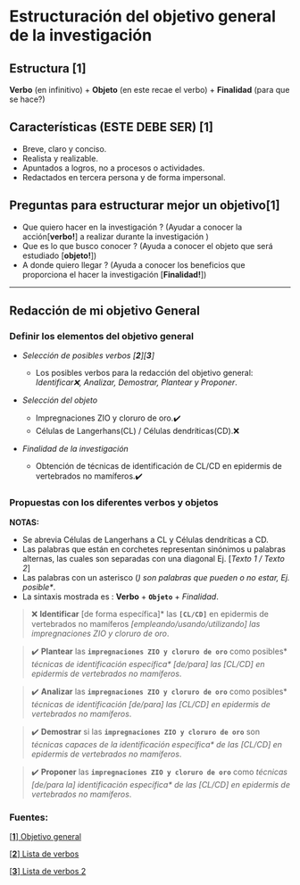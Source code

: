 # Estructuración del objetivo general de la investigación 

## Estructura [**1**]

**Verbo** (en infinitivo) + **Objeto** (en este recae el verbo) + **Finalidad** (para que se hace?)

## Características (ESTE DEBE SER) [**1**]

- Breve, claro y conciso.
- Realista y realizable.
- Apuntados a logros, no a procesos o actividades.
- Redactados en tercera persona y de forma impersonal.

## Preguntas para estructurar mejor un objetivo[**1**]

- Que quiero hacer en la investigación ? (Ayudar a conocer la acción[**verbo!**] a realizar durante la investigación
)
- Que es lo que busco conocer ? (Ayuda a conocer el objeto que será estudiado [**objeto!**])
- A donde quiero llegar ? (Ayuda a conocer los beneficios que proporciona el hacer la investigación [**Finalidad!**])

- - -


## Redacción de mi objetivo General 

### Definir los elementos del objetivo general

- *Selección de posibles verbos [**2**][**3**]* 

    - Los posibles verbos para la redacción del objetivo general:    *Identificar❌, Analizar, Demostrar, Plantear y Proponer*.

- *Selección del objeto* 

    - Impregnaciones ZIO y cloruro de oro.✔️
    - Células de Langerhans(CL) / Células dendríticas(CD).❌

- *Finalidad de la investigación* 

    - Obtención de técnicas de identificación de CL/CD en epidermis de vertebrados no mamíferos.✔️

### Propuestas con los diferentes verbos y objetos 

**NOTAS:**

- Se abrevia Células de Langerhans a CL y Células dendríticas a CD.
- Las palabras que están en corchetes representan sinónimos u palabras alternas, las cuales son separadas con una diagonal Ej. [*Texto 1 / Texto 2*]
- Las palabras con un asterisco (*) son palabras que pueden o no estar, Ej. posible\**.
- La sintaxis mostrada es : **Verbo** + **`Objeto`** + *Finalidad*.

> ❌ **Identificar** [de forma específica]* las **`[CL/CD]`** en epidermis de vertebrados no mamíferos *[empleando/usando/utilizando] las impregnaciones ZIO y cloruro de oro*. 

>✔️ **Plantear** las **`impregnaciones ZIO y cloruro de oro`** como posibles\* *técnicas de identificación  específica\* [de/para] las [CL/CD] en epidermis de vertebrados no mamíferos*.

>✔️ **Analizar** las **`impregnaciones ZIO y cloruro de oro`** como posibles\* *técnicas de identificación [de/para] las [CL/CD] en epidermis de vertebrados no mamíferos*.

>✔️ **Demostrar** si las **`impregnaciones ZIO y cloruro de oro`** son *técnicas capaces de la identificación específica\* de las [CL/CD] en epidermis de vertebrados no mamíferos*.

>✔️ **Proponer** las **`impregnaciones ZIO y cloruro de oro`** como *técnicas [de/para la] identificación específica\* de las [CL/CD] en epidermis de vertebrados no mamíferos*.

### Fuentes:

[[**1**] Objetivo general](http://www.duoc.cl/biblioteca/crai/redaccion-de-objetivos-en-un-trabajo-de-investigacion)

[[**2**] Lista de verbos](https://es.slideshare.net/elias070308/verbos-para-construirobjetivos)

[[**3**] Lista de verbos 2](http://courseware.url.edu.gt/Facultades/Facultad%20de%20Ciencias%20Econ%C3%B3micas/T%C3%A9cnicas%20B%C3%A1sicas%20de%20Investigaci%C3%B3n/Segundo%20ciclo%202010/Planteamiento%20del%20problema/01%20Planteamiento%20del%20problema/verbos_para_objetivos_generales_y_objetivos_especficos.html)



